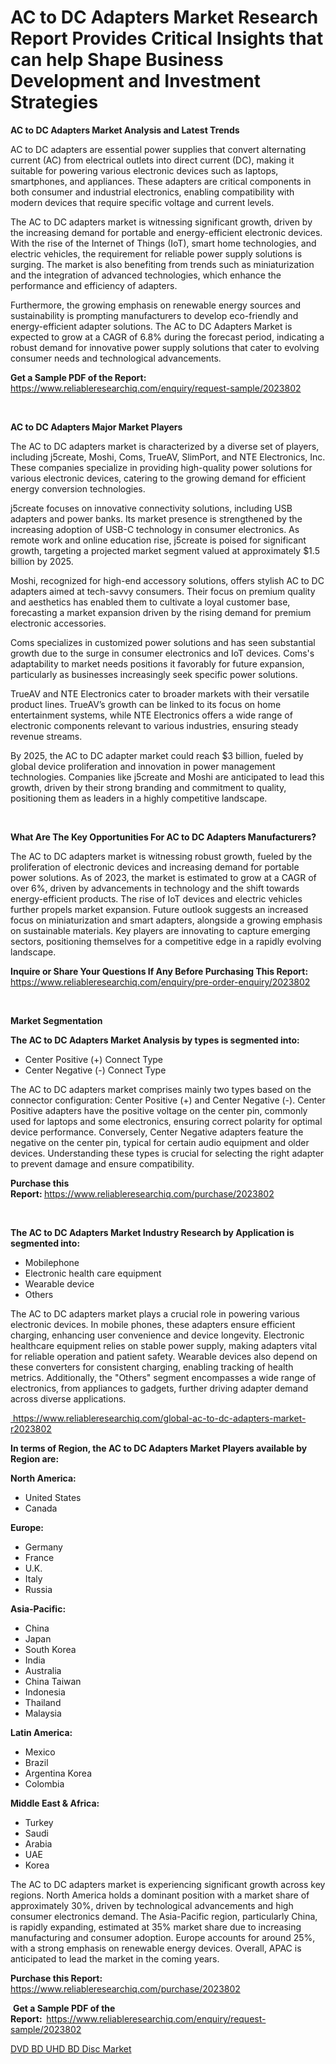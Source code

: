<p><h1>AC to DC Adapters Market Research Report Provides Critical Insights that can help Shape Business Development and Investment Strategies</h1></p><p><strong>AC to DC Adapters Market Analysis and Latest Trends</strong></p>
<p><p>AC to DC adapters are essential power supplies that convert alternating current (AC) from electrical outlets into direct current (DC), making it suitable for powering various electronic devices such as laptops, smartphones, and appliances. These adapters are critical components in both consumer and industrial electronics, enabling compatibility with modern devices that require specific voltage and current levels.</p><p>The AC to DC adapters market is witnessing significant growth, driven by the increasing demand for portable and energy-efficient electronic devices. With the rise of the Internet of Things (IoT), smart home technologies, and electric vehicles, the requirement for reliable power supply solutions is surging. The market is also benefiting from trends such as miniaturization and the integration of advanced technologies, which enhance the performance and efficiency of adapters.</p><p>Furthermore, the growing emphasis on renewable energy sources and sustainability is prompting manufacturers to develop eco-friendly and energy-efficient adapter solutions. The AC to DC Adapters Market is expected to grow at a CAGR of 6.8% during the forecast period, indicating a robust demand for innovative power supply solutions that cater to evolving consumer needs and technological advancements.</p></p>
<p><strong>Get a Sample PDF of the Report:&nbsp;</strong> <a href="https://www.reliableresearchiq.com/enquiry/request-sample/2023802?utm_campaign=3381&utm_medium=2&utm_source=Github&utm_content=ia&utm_term=29032025&utm_id=ac-to-dc-adapters">https://www.reliableresearchiq.com/enquiry/request-sample/2023802</a></p>
<p>&nbsp;</p>
<p><strong>AC to DC Adapters Major Market Players</strong></p>
<p><p>The AC to DC adapters market is characterized by a diverse set of players, including j5create, Moshi, Coms, TrueAV, SlimPort, and NTE Electronics, Inc. These companies specialize in providing high-quality power solutions for various electronic devices, catering to the growing demand for efficient energy conversion technologies.</p><p>j5create focuses on innovative connectivity solutions, including USB adapters and power banks. Its market presence is strengthened by the increasing adoption of USB-C technology in consumer electronics. As remote work and online education rise, j5create is poised for significant growth, targeting a projected market segment valued at approximately $1.5 billion by 2025.</p><p>Moshi, recognized for high-end accessory solutions, offers stylish AC to DC adapters aimed at tech-savvy consumers. Their focus on premium quality and aesthetics has enabled them to cultivate a loyal customer base, forecasting a market expansion driven by the rising demand for premium electronic accessories.</p><p>Coms specializes in customized power solutions and has seen substantial growth due to the surge in consumer electronics and IoT devices. Coms's adaptability to market needs positions it favorably for future expansion, particularly as businesses increasingly seek specific power solutions.</p><p>TrueAV and NTE Electronics cater to broader markets with their versatile product lines. TrueAV’s growth can be linked to its focus on home entertainment systems, while NTE Electronics offers a wide range of electronic components relevant to various industries, ensuring steady revenue streams.</p><p>By 2025, the AC to DC adapter market could reach $3 billion, fueled by global device proliferation and innovation in power management technologies. Companies like j5create and Moshi are anticipated to lead this growth, driven by their strong branding and commitment to quality, positioning them as leaders in a highly competitive landscape.</p></p>
<p>&nbsp;</p>
<p><strong>What Are The Key Opportunities For AC to DC Adapters Manufacturers?</strong></p>
<p><p>The AC to DC adapters market is witnessing robust growth, fueled by the proliferation of electronic devices and increasing demand for portable power solutions. As of 2023, the market is estimated to grow at a CAGR of over 6%, driven by advancements in technology and the shift towards energy-efficient products. The rise of IoT devices and electric vehicles further propels market expansion. Future outlook suggests an increased focus on miniaturization and smart adapters, alongside a growing emphasis on sustainable materials. Key players are innovating to capture emerging sectors, positioning themselves for a competitive edge in a rapidly evolving landscape.</p></p>
<p><strong>Inquire or Share Your Questions If Any Before Purchasing This Report:</strong> <a href="https://www.reliableresearchiq.com/enquiry/pre-order-enquiry/2023802?utm_campaign=3381&utm_medium=2&utm_source=Github&utm_content=ia&utm_term=29032025&utm_id=ac-to-dc-adapters">https://www.reliableresearchiq.com/enquiry/pre-order-enquiry/2023802</a></p>
<p>&nbsp;</p>
<p><strong>Market Segmentation</strong></p>
<p><strong>The AC to DC Adapters Market Analysis by types is segmented into:</strong></p>
<p><ul><li>Center Positive (+) Connect Type</li><li>Center Negative (-) Connect Type</li></ul></p>
<p><p>The AC to DC adapters market comprises mainly two types based on the connector configuration: Center Positive (+) and Center Negative (-). Center Positive adapters have the positive voltage on the center pin, commonly used for laptops and some electronics, ensuring correct polarity for optimal device performance. Conversely, Center Negative adapters feature the negative on the center pin, typical for certain audio equipment and older devices. Understanding these types is crucial for selecting the right adapter to prevent damage and ensure compatibility.</p></p>
<p><strong>Purchase this Report:&nbsp;</strong><a href="https://www.reliableresearchiq.com/purchase/2023802?utm_campaign=3381&utm_medium=2&utm_source=Github&utm_content=ia&utm_term=29032025&utm_id=ac-to-dc-adapters">https://www.reliableresearchiq.com/purchase/2023802</a></p>
<p>&nbsp;</p>
<p><strong>The AC to DC Adapters Market Industry Research by Application is segmented into:</strong></p>
<p><ul><li>Mobilephone</li><li>Electronic health care equipment</li><li>Wearable device</li><li>Others</li></ul></p>
<p><p>The AC to DC adapters market plays a crucial role in powering various electronic devices. In mobile phones, these adapters ensure efficient charging, enhancing user convenience and device longevity. Electronic healthcare equipment relies on stable power supply, making adapters vital for reliable operation and patient safety. Wearable devices also depend on these converters for consistent charging, enabling tracking of health metrics. Additionally, the "Others" segment encompasses a wide range of electronics, from appliances to gadgets, further driving adapter demand across diverse applications.</p></p>
<p><a href="https://www.reliableresearchiq.com/global-ac-to-dc-adapters-market-r2023802?utm_campaign=3381&utm_medium=2&utm_source=Github&utm_content=ia&utm_term=29032025&utm_id=ac-to-dc-adapters">&nbsp;https://www.reliableresearchiq.com/global-ac-to-dc-adapters-market-r2023802</a></p>
<p><strong>In terms of Region, the AC to DC Adapters Market Players available by Region are:</strong></p>
<p>
    <p> <strong> North America: </strong>
        <ul>
            <li>United States</li>
            <li>Canada</li>
        </ul>
        </p> 
    <p> <strong> Europe: </strong>
        <ul>
            <li>Germany</li>
            <li>France</li>
            <li>U.K.</li>
            <li>Italy</li>
            <li>Russia</li>
        </ul>
        </p> 
    <p> <strong> Asia-Pacific: </strong>
        <ul>
            <li>China</li>
            <li>Japan</li>
            <li>South Korea</li>
            <li>India</li>
            <li>Australia</li>
            <li>China Taiwan</li>
            <li>Indonesia</li>
            <li>Thailand</li>
            <li>Malaysia</li>
        </ul>
        </p> 
    <p> <strong> Latin America: </strong>
        <ul>
            <li>Mexico</li>
            <li>Brazil</li>
            <li>Argentina Korea</li>
            <li>Colombia</li>
        </ul>
        </p> 
    <p> <strong> Middle East & Africa: </strong>
        <ul>
            <li>Turkey</li>
            <li>Saudi</li>
            <li>Arabia</li>
            <li>UAE</li>
            <li>Korea</li>
        </ul>
    </p>
    </p>
<p><p>The AC to DC adapters market is experiencing significant growth across key regions. North America holds a dominant position with a market share of approximately 30%, driven by technological advancements and high consumer electronics demand. The Asia-Pacific region, particularly China, is rapidly expanding, estimated at 35% market share due to increasing manufacturing and consumer adoption. Europe accounts for around 25%, with a strong emphasis on renewable energy devices. Overall, APAC is anticipated to lead the market in the coming years.</p></p>
<p><strong>Purchase this Report: </strong><a href="https://www.reliableresearchiq.com/purchase/2023802?utm_campaign=3381&utm_medium=2&utm_source=Github&utm_content=ia&utm_term=29032025&utm_id=ac-to-dc-adapters">https://www.reliableresearchiq.com/purchase/2023802</a></p>
<p>&nbsp;<strong>Get a Sample PDF of the Report:&nbsp;&nbsp;</strong><a href="https://www.reliableresearchiq.com/enquiry/request-sample/2023802?utm_campaign=3381&utm_medium=2&utm_source=Github&utm_content=ia&utm_term=29032025&utm_id=ac-to-dc-adapters">https://www.reliableresearchiq.com/enquiry/request-sample/2023802</a></p>
<p><strong></strong></p>
<p><p><a href="https://github.com/leijavaagexo/Market-Research-Report-List-1/blob/main/dvd-bd-uhd-bd-disc-market.md?utm_campaign=3381&utm_medium=2&utm_source=Github&utm_content=ia&utm_term=29032025&utm_id=ac-to-dc-adapters">DVD BD UHD BD Disc Market</a></p></p>